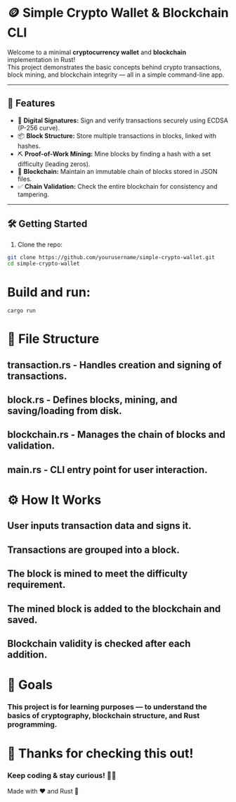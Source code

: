 # 🪙 Simple Crypto Wallet & Blockchain CLI

Welcome to a minimal **cryptocurrency wallet** and **blockchain** implementation in Rust!  
This project demonstrates the basic concepts behind crypto transactions, block mining, and blockchain integrity — all in a simple command-line app.

---

## 🚀 Features

- 🔐 **Digital Signatures:** Sign and verify transactions securely using ECDSA (P-256 curve).  
- 📦 **Block Structure:** Store multiple transactions in blocks, linked with hashes.  
- ⛏️ **Proof-of-Work Mining:** Mine blocks by finding a hash with a set difficulty (leading zeros).  
- 🔗 **Blockchain:** Maintain an immutable chain of blocks stored in JSON files.  
- ✅ **Chain Validation:** Check the entire blockchain for consistency and tampering.

---

## 🛠️ Getting Started

1. Clone the repo:

```bash
git clone https://github.com/yourusername/simple-crypto-wallet.git
cd simple-crypto-wallet
```

# Build and run:
```bash
cargo run
```

# 📁 File Structure
## transaction.rs - Handles creation and signing of transactions.

## block.rs - Defines blocks, mining, and saving/loading from disk.
 
## blockchain.rs - Manages the chain of blocks and validation.

## main.rs - CLI entry point for user interaction.


# ⚙️ How It Works
## User inputs transaction data and signs it.

## Transactions are grouped into a block.

## The block is mined to meet the difficulty requirement.

## The mined block is added to the blockchain and saved.

## Blockchain validity is checked after each addition.


# 🎯 Goals
### This project is for learning purposes — to understand the basics of cryptography, blockchain structure, and Rust programming.


# 🌟 Thanks for checking this out!
### Keep coding & stay curious! 🚀✨

Made with ❤️ and Rust 🦀
